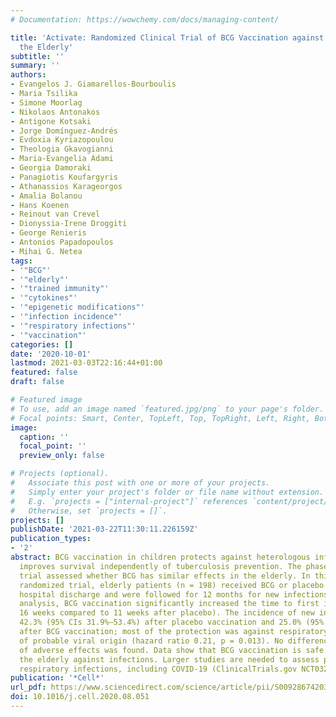 ```yaml
---
# Documentation: https://wowchemy.com/docs/managing-content/

title: 'Activate: Randomized Clinical Trial of BCG Vaccination against Infection in
  the Elderly'
subtitle: ''
summary: ''
authors:
- Evangelos J. Giamarellos-Bourboulis
- Maria Tsilika
- Simone Moorlag
- Nikolaos Antonakos
- Antigone Kotsaki
- Jorge Domínguez-Andrés
- Evdoxia Kyriazopoulou
- Theologia Gkavogianni
- Maria-Evangelia Adami
- Georgia Damoraki
- Panagiotis Koufargyris
- Athanassios Karageorgos
- Amalia Bolanou
- Hans Koenen
- Reinout van Crevel
- Dionyssia-Irene Droggiti
- George Renieris
- Antonios Papadopoulos
- Mihai G. Netea
tags:
- '"BCG"'
- '"elderly"'
- '"trained immunity"'
- '"cytokines"'
- '"epigenetic modifications"'
- '"infection incidence"'
- '"respiratory infections"'
- '"vaccination"'
categories: []
date: '2020-10-01'
lastmod: 2021-03-03T22:16:44+01:00
featured: false
draft: false

# Featured image
# To use, add an image named `featured.jpg/png` to your page's folder.
# Focal points: Smart, Center, TopLeft, Top, TopRight, Left, Right, BottomLeft, Bottom, BottomRight.
image:
  caption: ''
  focal_point: ''
  preview_only: false

# Projects (optional).
#   Associate this post with one or more of your projects.
#   Simply enter your project's folder or file name without extension.
#   E.g. `projects = ["internal-project"]` references `content/project/deep-learning/index.md`.
#   Otherwise, set `projects = []`.
projects: []
publishDate: '2021-03-22T11:30:11.226159Z'
publication_types:
- '2'
abstract: BCG vaccination in children protects against heterologous infections and
  improves survival independently of tuberculosis prevention. The phase III ACTIVATE
  trial assessed whether BCG has similar effects in the elderly. In this double-blind,
  randomized trial, elderly patients (n = 198) received BCG or placebo vaccine at
  hospital discharge and were followed for 12 months for new infections. At interim
  analysis, BCG vaccination significantly increased the time to first infection (median
  16 weeks compared to 11 weeks after placebo). The incidence of new infections was
  42.3% (95% CIs 31.9%–53.4%) after placebo vaccination and 25.0% (95% CIs 16.4%–36.1%)
  after BCG vaccination; most of the protection was against respiratory tract infections
  of probable viral origin (hazard ratio 0.21, p = 0.013). No difference in the frequency
  of adverse effects was found. Data show that BCG vaccination is safe and can protect
  the elderly against infections. Larger studies are needed to assess protection against
  respiratory infections, including COVID-19 (ClinicalTrials.gov NCT03296423).
publication: '*Cell*'
url_pdf: https://www.sciencedirect.com/science/article/pii/S0092867420311399
doi: 10.1016/j.cell.2020.08.051
---
```

